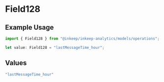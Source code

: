 # Field128

## Example Usage

```typescript
import { Field128 } from "@inkeep/inkeep-analytics/models/operations";

let value: Field128 = "lastMessageTime_hour";
```

## Values

```typescript
"lastMessageTime_hour"
```